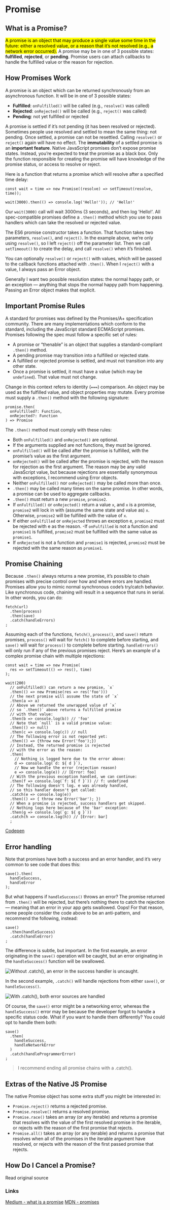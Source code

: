 # Promise

## What is a Promise?

<mark>A promise is an object that may produce a single value some time in the future: either a resolved value, or a reason that it’s not resolved (e.g., a network error occurred).</mark> A promise may be in one of 3 possible states: **fulfilled**, **rejected**, or **pending**. Promise users can attach callbacks to handle the fulfilled value or the reason for rejection.

## How Promises Work

A promise is an object which can be returned synchronously from an asynchronous function. It will be in one of 3 possible states:

- **Fulfilled**: `onFulfilled()` will be called (e.g., `resolve()` was called)
- **Rejected**: `onRejected()` will be called (e.g., `reject()` was called)
- **Pending**: not yet fulfilled or rejected

A promise is settled if it’s not pending (it has been resolved or rejected). Sometimes people use resolved and settled to mean the same thing: not pending.
Once settled, a promise can not be resettled. Calling `resolve()` or `reject()` again will have no effect. The **immutability** of a settled promise is an **important feature**.
Native JavaScript promises don’t expose promise states. Instead, you’re expected to treat the promise as a black box. Only the function responsible for creating the promise will have knowledge of the promise status, or access to resolve or reject.

Here is a function that returns a promise which will resolve after a specified time delay:

```
const wait = time => new Promise((resolve) => setTimeout(resolve, time));

wait(3000).then(() => console.log('Hello!')); // 'Hello!'
```

Our `wait(3000)` call will wait 3000ms (3 seconds), and then log 'Hello!'. All spec-compatible promises define a `.then()` method which you use to pass handlers which can take the resolved or rejected value.

The ES6 promise constructor takes a function. That function takes two parameters, `resolve()`, and `reject()`. In the example above, we’re only using `resolve()`, so I left `reject()` off the parameter list. Then we call `setTimeout()` to create the delay, and call `resolve()` when it’s finished.

You can optionally `resolve()` or `reject()` with values, which will be passed to the callback functions attached with `.then()`.
When I `reject()` with a value, I always pass an Error object.

Generally I want two possible resolution states: the normal happy path, or an exception — anything that stops the normal happy path from happening. Passing an Error object makes that explicit.

## Important Promise Rules

A standard for promises was defined by the Promises/A+ specification community. There are many implementations which conform to the standard, including the JavaScript standard ECMAScript promises.
Promises following the spec must follow a specific set of rules:

- A promise or “thenable” is an object that supplies a standard-compliant `.then()` method.
- A pending promise may transition into a fulfilled or rejected state.
- A fulfilled or rejected promise is settled, and must not transition into any other state.
- Once a promise is settled, it must have a value (which may be `undefined`). That value must not change.

Change in this context refers to identity (`===`) comparison. An object may be used as the fulfilled value, and object properties may mutate.
Every promise must supply a `.then()` method with the following signature:

```
promise.then(
  onFulfilled?: Function,
  onRejected?: Function
) => Promise
```

The `.then()` method must comply with these rules:

- Both `onFulfilled()` and `onRejected()` are optional.
- If the arguments supplied are not functions, they must be ignored.
- `onFulfilled()` will be called after the promise is fulfilled, with the promise’s value as the first argument.
- `onRejected()` will be called after the promise is rejected, with the reason for rejection as the first argument. The reason may be any valid JavaScript value, but because rejections are essentially synonymous with exceptions, I recommend using Error objects.
- Neither `onFulfilled()` nor `onRejected()` may be called more than once.
- `.then()` may be called many times on the same promise. In other words, a promise can be used to aggregate callbacks.
- `.then()` must return a new `promise`, `promise2`.
- If `onFulfilled()` or `onRejected()` return a value `x`, and `x` is a promise, `promise2` will lock in with (assume the same state and value as) `x`. Otherwise, `promise2` will be fulfilled with the value of `x`.
- If either `onFulfilled` or `onRejected` throws an exception e, `promise2` must be rejected with e as the reason.
  -If `onFulfilled` is not a function and `promise1` is fulfilled, `promise2` must be fulfilled with the same value as `promise1`.
- If `onRejected` is not a function and `promise1` is rejected, `promise2` must be rejected with the same reason as `promise1`.

## Promise Chaining

Because `.then()` always returns a new promise, it’s possible to chain promises with precise control over how and where errors are handled. Promises allow you to mimic normal synchronous code’s try/catch behavior.
Like synchronous code, chaining will result in a sequence that runs in serial. In other words, you can do:

```
fetch(url)
  .then(process)
  .then(save)
  .catch(handleErrors)
;
```

Assuming each of the functions, `fetch()`, `process()`, and `save()` return promises, `process()` will wait for `fetch()` to complete before starting, and `save()` will wait for `process()` to complete before starting. `handleErrors()` will only run if any of the previous promises reject.
Here’s an example of a complex promise chain with multiple rejections:

```
const wait = time => new Promise(
  res => setTimeout(() => res(), time)
);

wait(200)
  // onFulfilled() can return a new promise, `x`
  .then(() => new Promise(res => res('foo')))
  // the next promise will assume the state of `x`
  .then(a => a)
  // Above we returned the unwrapped value of `x`
  // so `.then()` above returns a fulfilled promise
  // with that value:
  .then(b => console.log(b)) // 'foo'
  // Note that `null` is a valid promise value:
  .then(() => null)
  .then(c => console.log(c)) // null
  // The following error is not reported yet:
  .then(() => {throw new Error('foo');})
  // Instead, the returned promise is rejected
  // with the error as the reason:
  .then(
    // Nothing is logged here due to the error above:
    d => console.log(`d: ${ d }`),
    // Now we handle the error (rejection reason)
    e => console.log(e)) // [Error: foo]
  // With the previous exception handled, we can continue:
  .then(f => console.log(`f: ${ f }`)) // f: undefined
  // The following doesn't log. e was already handled,
  // so this handler doesn't get called:
  .catch(e => console.log(e))
  .then(() => { throw new Error('bar'); })
  // When a promise is rejected, success handlers get skipped.
  // Nothing logs here because of the 'bar' exception:
  .then(g => console.log(`g: ${ g }`))
  .catch(h => console.log(h)) // [Error: bar]
  ;
```

[Codepen](https://codepen.io/ericelliott/pen/MJmqgN?editors=0012)

## Error handling

Note that promises have both a success and an error handler, and it’s very common to see code that does this:

```
save().then(
  handleSuccess,
  handleError
);
```

But what happens if `handleSuccess()` throws an error? The promise returned from `.then()` will be rejected, but there’s nothing there to catch the rejection — meaning that an error in your app gets swallowed. Oops!
For that reason, some people consider the code above to be an anti-pattern, and recommend the following, instead:

```
save()
  .then(handleSuccess)
  .catch(handleError)
;
```

The difference is subtle, but important. In the first example, an error originating in the `save()` operation will be caught, but an error originating in the `handleSuccess()` function will be swallowed.

![Without .catch(), an error in the success handler is uncaught.](https://miro.medium.com/max/600/1*5Z_vNz6xHn9mjTgvrqa2Aw.png)

In the second example, `.catch()` will handle rejections from either `save()`, or `handleSuccess()`.

![With .catch(), both error sources are handled](https://miro.medium.com/max/600/1*vRaV9sYpYKdxBj3Ld7KM1Q.png)

Of course, the `save()` error might be a networking error, whereas the `handleSuccess()` error may be because the developer forgot to handle a specific status code. What if you want to handle them differently? You could opt to handle them both:

```
save()
  .then(
    handleSuccess,
    handleNetworkError
  )
  .catch(handleProgrammerError)
;
```

> I recommend ending all promise chains with a .catch().

## Extras of the Native JS Promise

The native Promise object has some extra stuff you might be interested in:

- `Promise.reject()` returns a rejected promise.
- `Promise.resolve()` returns a resolved promise.
- `Promise.race()` takes an array (or any iterable) and returns a promise that resolves with the value of the first resolved promise in the iterable, or rejects with the reason of the first promise that rejects.
- `Promise.all()` takes an array (or any iterable) and returns a promise that resolves when all of the promises in the iterable argument have resolved, or rejects with the reason of the first passed promise that rejects.

## How Do I Cancel a Promise?

Read original source

### Links

[Medium - what is a promise](https://medium.com/javascript-scene/master-the-javascript-interview-what-is-a-promise-27fc71e77261)
[MDN - promises](https://developer.mozilla.org/en-US/docs/Web/JavaScript/Reference/Global_Objects/Promise)
